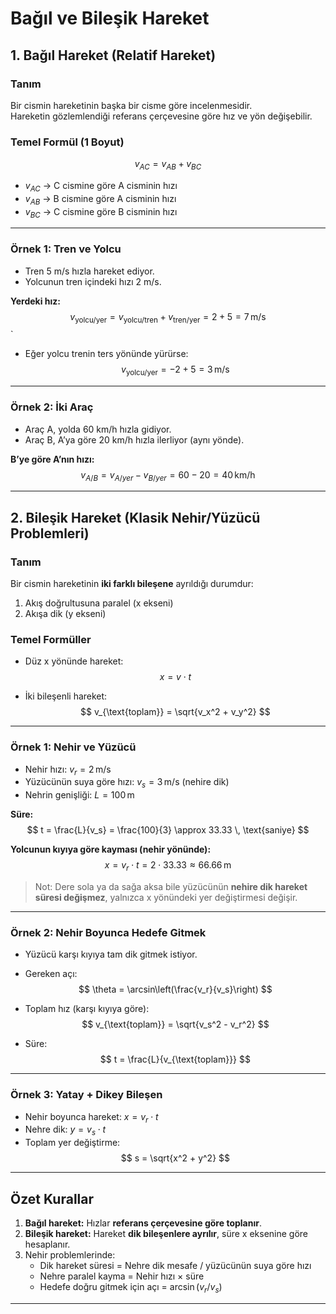 # Bağıl ve Bileşik Hareket

## 1. Bağıl Hareket (Relatif Hareket)

### Tanım
Bir cismin hareketinin başka bir cisme göre incelenmesidir.  
Hareketin gözlemlendiği referans çerçevesine göre hız ve yön değişebilir.

### Temel Formül (1 Boyut)

$$
v_{AC} = v_{AB} + v_{BC}
$$

- $v_{AC}$ → C cismine göre A cisminin hızı  
- $v_{AB}$ → B cismine göre A cisminin hızı  
- $v_{BC}$ → C cismine göre B cisminin hızı  

---

### Örnek 1: Tren ve Yolcu

- Tren 5 m/s hızla hareket ediyor.  
- Yolcunun tren içindeki hızı 2 m/s.

**Yerdeki hız:**  
$$
v_{\text{yolcu/yer}} = v_{\text{yolcu/tren}} + v_{\text{tren/yer}} = 2 + 5 = 7 \, \text{m/s}
$$`

- Eğer yolcu trenin ters yönünde yürürse:  
$$
v_{\text{yolcu/yer}} = -2 + 5 = 3 \, \text{m/s}
$$

---

### Örnek 2: İki Araç

- Araç A, yolda 60 km/h hızla gidiyor.  
- Araç B, A’ya göre 20 km/h hızla ilerliyor (aynı yönde).  

**B’ye göre A’nın hızı:**  
$$
v_{A/B} = v_{A/yer} - v_{B/yer} = 60 - 20 = 40 \, \text{km/h}
$$

---

## 2. Bileşik Hareket (Klasik Nehir/Yüzücü Problemleri)

### Tanım
Bir cismin hareketinin **iki farklı bileşene** ayrıldığı durumdur:  
1. Akış doğrultusuna paralel (x ekseni)  
2. Akışa dik (y ekseni)  

### Temel Formüller

- Düz x yönünde hareket:  
$$
x = v \cdot t
$$

- İki bileşenli hareket:  
$$
v_{\text{toplam}} = \sqrt{v_x^2 + v_y^2}  
$$

---

### Örnek 1: Nehir ve Yüzücü

- Nehir hızı: $v_r = 2 \, \text{m/s}$  
- Yüzücünün suya göre hızı: $v_s = 3 \, \text{m/s}$ (nehire dik)  
- Nehrin genişliği: $L = 100 \, \text{m}$

**Süre:**  
$$
t = \frac{L}{v_s} = \frac{100}{3} \approx 33.33 \, \text{saniye}
$$

**Yolcunun kıyıya göre kayması (nehir yönünde):**  
$$
x = v_r \cdot t = 2 \cdot 33.33 \approx 66.66 \, \text{m}
$$

> Not: Dere sola ya da sağa aksa bile yüzücünün **nehire dik hareket süresi değişmez**, yalnızca x yönündeki yer değiştirmesi değişir.

---

### Örnek 2: Nehir Boyunca Hedefe Gitmek

- Yüzücü karşı kıyıya tam dik gitmek istiyor.  
- Gereken açı:  
$$
\theta = \arcsin\left(\frac{v_r}{v_s}\right)
$$

- Toplam hız (karşı kıyıya göre):  
$$
v_{\text{toplam}} = \sqrt{v_s^2 - v_r^2}  
$$

- Süre:  
$$
t = \frac{L}{v_{\text{toplam}}}  
$$

---

### Örnek 3: Yatay + Dikey Bileşen

- Nehir boyunca hareket: $x = v_r \cdot t$  
- Nehre dik: $y = v_s \cdot t$  
- Toplam yer değiştirme:  
$$
s = \sqrt{x^2 + y^2}
$$

---

## Özet Kurallar

1. **Bağıl hareket:** Hızlar **referans çerçevesine göre toplanır**.  
2. **Bileşik hareket:** Hareket **dik bileşenlere ayrılır**, süre x eksenine göre hesaplanır.  
3. Nehir problemlerinde:  
   - Dik hareket süresi = Nehre dik mesafe / yüzücünün suya göre hızı  
   - Nehre paralel kayma = Nehir hızı × süre  
   - Hedefe doğru gitmek için açı = $\arcsin(v_r/v_s)$  

---

